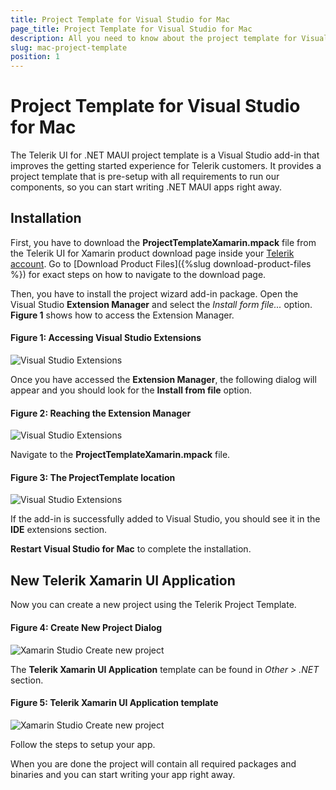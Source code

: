 ```yaml
---
title: Project Template for Visual Studio for Mac
page_title: Project Template for Visual Studio for Mac
description: All you need to know about the project template for Visual Studio on Mac. Find all you need to know in .NET MAUI installation documentation.
slug: mac-project-template
position: 1
---
```


# Project Template for Visual Studio for Mac

The Telerik UI for .NET MAUI project template is a Visual Studio add-in that improves the getting started experience for Telerik customers. It provides a project template that is pre-setup with all requirements to run our components, so you can start writing .NET MAUI apps right away.

## Installation

First, you have to download the **ProjectTemplateXamarin.mpack** file from the Telerik UI for Xamarin product download page inside your [Telerik account](https://www.telerik.com/account/). Go to [Download Product Files]({%slug download-product-files %}) for exact steps on how to navigate to the download page.

Then, you have to install the project wizard add-in package. Open the Visual Studio **Extension Manager** and select the *Install form file...* option. __Figure 1__ shows how to access the Extension Manager.

#### __Figure 1: Accessing Visual Studio Extensions__

![Visual Studio Extensions](images/project-wizard/VisualStudioExtensions.png)

Once you have accessed the **Extension Manager**, the following dialog will appear and you should look for the **Install from file** option.

#### __Figure 2: Reaching the Extension Manager__

![Visual Studio Extensions](images/project-wizard/ExtensionManager.png)

Navigate to the **ProjectTemplateXamarin.mpack** file. 

#### __Figure 3: The ProjectTemplate location__

![Visual Studio Extensions](images/project-wizard/InstallExtensionPackage.png)

If the add-in is successfully added to Visual Studio, you should see it in the **IDE** extensions section.

**Restart Visual Studio for Mac** to complete the installation.

## New Telerik Xamarin UI Application

Now you can create a new project using the Telerik Project Template.

#### __Figure 4: Create New Project Dialog__

![Xamarin Studio Create new project](images/project-wizard/CreateNewProject.png)

The **Telerik Xamarin UI Application** template can be found in *Other > .NET* section.

#### __Figure 5: Telerik Xamarin UI Application template__

![Xamarin Studio Create new project](images/project-wizard/ChooseTemplate.png)

Follow the steps to setup your app.

When you are done the project will contain all required packages and binaries and you can start writing your app right away.
